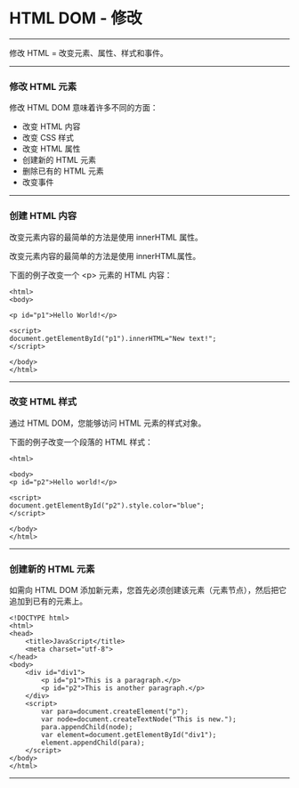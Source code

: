 # HTML DOM - 修改

---

修改 HTML = 改变元素、属性、样式和事件。

---

### 修改 HTML 元素

修改 HTML DOM 意味着许多不同的方面：

* 改变 HTML 内容
* 改变 CSS 样式
* 改变 HTML 属性
* 创建新的 HTML 元素
* 删除已有的 HTML 元素
* 改变事件

---

### 创建 HTML 内容

改变元素内容的最简单的方法是使用 innerHTML 属性。

改变元素内容的最简单的方法是使用 innerHTML属性。

下面的例子改变一个 &lt;p&gt; 元素的 HTML 内容：

```
<html>
<body>

<p id="p1">Hello World!</p>

<script>
document.getElementById("p1").innerHTML="New text!";
</script>

</body>
</html>
```

---

### 改变 HTML 样式

通过 HTML DOM，您能够访问 HTML 元素的样式对象。

下面的例子改变一个段落的 HTML 样式：

```
<html>

<body>
<p id="p2">Hello world!</p>

<script>
document.getElementById("p2").style.color="blue";
</script>

</body>
</html>
```

---

### 创建新的 HTML 元素

如需向 HTML DOM 添加新元素，您首先必须创建该元素（元素节点），然后把它追加到已有的元素上。

```
<!DOCTYPE html>
<html>
<head>
    <title>JavaScript</title>
    <meta charset="utf-8">
</head>
<body>
    <div id="div1">
        <p id="p1">This is a paragraph.</p>
        <p id="p2">This is another paragraph.</p>
    </div>
    <script>
        var para=document.createElement("p");
        var node=document.createTextNode("This is new.");
        para.appendChild(node);
        var element=document.getElementById("div1");
        element.appendChild(para);
    </script>
</body>
</html>
```

---
